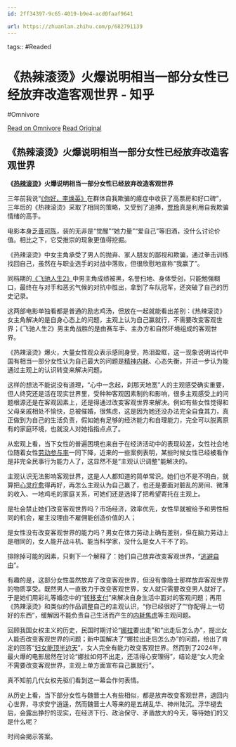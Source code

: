 ```yaml
---
id: 2ff34397-9c65-4019-b9e4-acd0faaf9641

url: https://zhuanlan.zhihu.com/p/682791139
---
```



tags::  #Readed 

# 《热辣滚烫》火爆说明相当一部分女性已经放弃改造客观世界 - 知乎
#Omnivore

[Read on Omnivore](https://omnivore.app/me/-191d10a9a84)
[Read Original](https://zhuanlan.zhihu.com/p/682791139)

## 《热辣滚烫》火爆说明相当一部分女性已经放弃改造客观世界

**《[热辣滚烫](https://zhida.zhihu.com/search?q=%E7%83%AD%E8%BE%A3%E6%BB%9A%E7%83%AB&zhida%5Fsource=entity&is%5Fpreview=1)》火爆说明相当一部分女性已经放弃改造客观世界**

三年前我说“[《你好，李焕英》](https://zhida.zhihu.com/search?q=%E3%80%8A%E4%BD%A0%E5%A5%BD%EF%BC%8C%E6%9D%8E%E7%84%95%E8%8B%B1%E3%80%8B&zhida%5Fsource=entity&is%5Fpreview=1)在群体自我欺骗的癔症中收获了高票房和好口碑”，三年后的《热辣滚烫》采取了相同的策略，又受到了追捧，[贾玲](https://zhida.zhihu.com/search?q=%E8%B4%BE%E7%8E%B2&zhida%5Fsource=entity&is%5Fpreview=1)真是利用自我欺骗情绪的高手。

电影本身[乏善可陈](https://zhida.zhihu.com/search?q=%E4%B9%8F%E5%96%84%E5%8F%AF%E9%99%88&zhida%5Fsource=entity&is%5Fpreview=1)，装的无非是“觉醒”“她力量”“爱自己”等旧酒，没什么讨论价值。相比之下，它受推崇的现象更值得挖掘。

《热辣滚烫》中女主角承受了男人的抛弃、家人朋友的鄙视和欺骗，通过拳击训练找回自己，虽然在与职业选手的对战中落败，但很欣慰地宣称“我赢了”。

同档期的[《飞驰人生2》](https://zhida.zhihu.com/search?q=%E3%80%8A%E9%A3%9E%E9%A9%B0%E4%BA%BA%E7%94%9F2%E3%80%8B&zhida%5Fsource=entity&is%5Fpreview=1)中男主角成绩被黑，名誉扫地、身体受创，只能勉强糊口，最终在与对手和恶劣气候的对抗中胜出，拿到了车队冠军，还突破了自己的历史记录。

这两部电影单独看都是普通的励志鸡汤，但放在一起就能看出差别：《热辣滚烫》女主角解决的是自身心态上的问题，主观上认为自己赢就行，不需要改变客观世界；《飞驰人生2》男主角战胜的是由赛车手、主办方和自然环境组成的客观世界。

《热辣滚烫》爆火，大量女性观众表示感同身受，热泪盈眶，这一现象说明当代中国有相当一部分女性认为自己最大的问题是[精神内耗](https://zhida.zhihu.com/search?q=%E7%B2%BE%E7%A5%9E%E5%86%85%E8%80%97&zhida%5Fsource=entity&is%5Fpreview=1)、心态失衡，并进一步认为能通过主观上的认识转变来解决问题。

这样的想法不能说没有道理，“心中一念起，刹那天地宽”人的主观感受确实重要，但人终究还是活在现实世界里，受种种客观因素制约和影响，很多主观感受上的问题根源还是在客观因素上，还是得通过改变客观世界来解决。例如有些女性觉得和父母亲戚相处不愉快，总被催婚，很焦虑，这是因为她还没办法完全自食其力，真正做到为自己的生活负责，假如她有足够的经济能力和自理能力，完全可以脱离原有的家庭环境，也就没人对她指指点点了。

从宏观上看，当下女性的普遍困境也来自于在经济活动中的表现较差，女性社会地位随着女性[劳动参与率](https://zhida.zhihu.com/search?q=%E5%8A%B3%E5%8A%A8%E5%8F%82%E4%B8%8E%E7%8E%87&zhida%5Fsource=entity&is%5Fpreview=1)一同下降，近来的一些案例表明，某些时候女性已经被看作是非完全民事行为能力人了，这显然不是“主观认识调整”能解决的。

主观认识无法影响客观世界，这是人人都知道的简单常识。她们也不是不明白，就算把[心灵疗愈](https://zhida.zhihu.com/search?q=%E5%BF%83%E7%81%B5%E7%96%97%E6%84%88&zhida%5Fsource=entity&is%5Fpreview=1)得再好，再怎么主观认为自己赢了，也还是要面对脏乱的房间、微薄的收入、一地鸡毛的家庭关系，可她们还是选择了把希望寄托在主观上。

是社会禁止她们改变客观世界吗？市场经济，效率优先，女性早就被给予和男性相同的机会，雇主没理由不雇佣能创造价值的人；

是女性没有改变客观世界的能力吗？男女在体力劳动上确有差别，但在脑力劳动上是相同的，女人能开战斗机、能当科学家，没什么是女人干不了的。

排除掉可能的因素，只剩下一个解释了：她们自己放弃改变客观世界，“[逃避自由](https://zhida.zhihu.com/search?q=%E9%80%83%E9%81%BF%E8%87%AA%E7%94%B1&zhida%5Fsource=entity&is%5Fpreview=1)”。

有趣的是，这部分女性虽然放弃了改变客观世界，但没有像隐士那样放弃客观世界的物质享受。既然男人一直致力于改变客观世界，女人就只需要改变男人就好了。于是她们用彩礼等婚恋中的“[转移支付](https://zhida.zhihu.com/search?q=%E8%BD%AC%E7%A7%BB%E6%94%AF%E4%BB%98&zhida%5Fsource=entity&is%5Fpreview=1)”来解决自身生活中面对的客观问题；再用《热辣滚烫》和类似的作品调整自己的主观认识，“你已经很好了”“你配得上一切好的东西”，缓解因不能负责自己生活而产生的[内耗焦虑](https://zhida.zhihu.com/search?q=%E5%86%85%E8%80%97%E7%84%A6%E8%99%91&zhida%5Fsource=entity&is%5Fpreview=1)等主观问题。

回顾我国女权主义的历史，民国时期讨论“[娜拉](https://zhida.zhihu.com/search?q=%E5%A8%9C%E6%8B%89&zhida%5Fsource=entity&is%5Fpreview=1)要出走”和“出走后怎么办”，提出女人能否改变客观世界的问题；新中国解决了“娜拉出走后怎么办”的问题，给出了肯定的回答“[妇女能顶半边天](https://zhida.zhihu.com/search?q=%E5%A6%87%E5%A5%B3%E8%83%BD%E9%A1%B6%E5%8D%8A%E8%BE%B9%E5%A4%A9&zhida%5Fsource=entity&is%5Fpreview=1)”，女人完全有能力改变客观世界。然而到了2024年，最火爆的电影居然在讨论“娜拉如何不出走，还活得心安理得”，结论是“女人完全不需要改变客观世界，主观上单方面宣布自己赢就行”。

真不知前几代女权先驱们看到这一幕会作何表情。

从历史上看，当下部分女性与魏晋士人有些相似，都是放弃改变客观世界，退回内心世界，寻求安宁逍遥，然而魏晋士人等来的是五胡乱华、神州陆沉。浮华褪去后，会露出狰狞的现实，在经济下行、政治保守、矛盾放大的今天，等待她们的又是什么呢？

时间会揭示答案。

